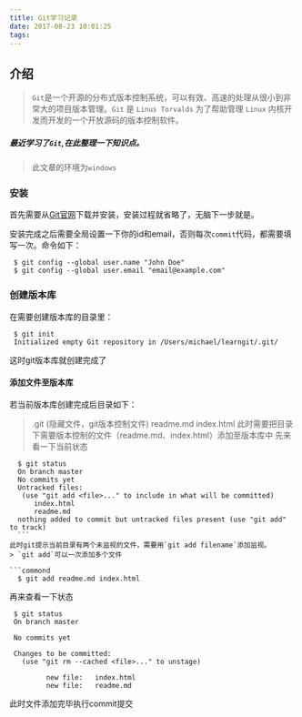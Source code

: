 ```yaml
---
title: Git学习记录
date: 2017-08-23 10:01:25
tags:
---
```

## 介绍
>  `Git`是一个开源的分布式版本控制系统，可以有效、高速的处理从很小到非常大的项目版本管理。`Git` 是 `Linus Torvalds` 为了帮助管理 `Linux` 内核开发而开发的一个开放源码的版本控制软件。

##### 最近学习了`Git`,在此整理一下知识点。
> 此文章的环境为`windows`

### 安装
  首先需要从[Git官网](https://git-scm.com/downloads)下载并安装，安装过程就省略了，无脑下一步就是。

  安装完成之后需要全局设置一下你的id和email，否则每次`commit`代码，都需要填写一次。命令如下：
  ```commond
   $ git config --global user.name "John Doe"
   $ git config --global user.email "email@example.com"
  ```
### 创建版本库
  在需要创建版本库的目录里：
  ```commond
   $ git init
   Initialized empty Git repository in /Users/michael/learngit/.git/
  ```
  这时git版本库就创建完成了

#### 添加文件至版本库
  若当前版本库创建完成后目录如下：
  > .git (隐藏文件，git版本控制文件)
  > readme.md
  > index.html
  此时需要把目录下需要版本控制的文件（readme.md、index.html）添加至版本库中
  先来看一下当前状态
  ```commond
    $ git status
    On branch master
    No commits yet
    Untracked files:
     (use "git add <file>..." to include in what will be committed)
        index.html
        readme.md
    nothing added to commit but untracked files present (use "git add" to track)
    ```
  此时git提示当前目录有两个未监视的文件，需要用`git add filename`添加监视。
  > `git add`可以一次添加多个文件
  
  ```commond
    $ git add readme.md index.html
  ```
  再来查看一下状态
   ```commond
    $ git status
    On branch master

    No commits yet

    Changes to be committed:
      (use "git rm --cached <file>..." to unstage)

            new file:   index.html
            new file:   readme.md

  ```
  此时文件添加完毕执行commit提交

  